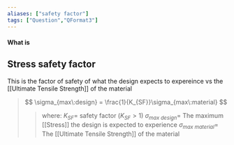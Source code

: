 ```yaml
---
aliases: ["safety factor"]
tags: ["Question","QFormat3"]
---
```


#### What is
## Stress safety factor
This is the factor of safety of what the design expects to expereince vs the [[Ultimate Tensile Strength]] of the material
> $$ \sigma_{max\:design} = \frac{1}{K_{SF}}\sigma_{max\:material} $$ 
>> where:
>> $K_{SF} =$ safety factor $(K_{SF} > 1)$ 
>> $\sigma_{max\:design} =$ The maximum [[Stress]] the design is expected to experience
>> $\sigma_{max\:material} =$ The [[Ultimate Tensile Strength]] of the material